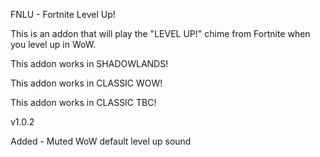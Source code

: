 
FNLU - Fortnite Level Up!


This is an addon that will play the "LEVEL UP!" chime from Fortnite when you level up in WoW.


This addon works in SHADOWLANDS!

This addon works in CLASSIC WOW!

This addon works in CLASSIC TBC!


v1.0.2

Added - Muted WoW default level up sound
